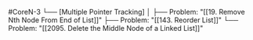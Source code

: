 #CoreN-3
└── [Multiple Pointer Tracking]
    │
    ├── Problem: "[[19. Remove Nth Node From End of List]]"
    ├── Problem: "[[143. Reorder List]]"
    └── Problem: "[[2095. Delete the Middle Node of a Linked List]]"